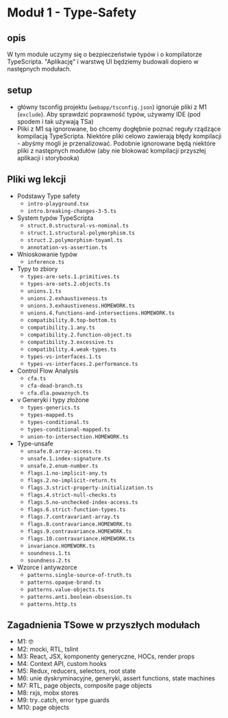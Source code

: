 # Moduł 1 - Type-Safety

## opis

W tym module uczymy się o bezpieczeństwie typów i o kompilatorze TypeScripta. "Aplikację" i warstwę UI będziemy budowali dopiero w następnych modułach.

## setup

- główny tsconfig projektu (`webapp/tsconfig.json`) ignoruje pliki z M1 (`exclude`). Aby sprawdzić poprawność typów, używamy IDE (pod spodem i tak używają TSa)
- Pliki z M1 są ignorowane, bo chcemy dogłębnie poznać reguły rządzące kompilacją TypeScripta. Niektóre pliki celowo zawierają błędy kompilacji - abyśmy mogli je przenalizować. Podobnie ignorowane będą niektóre pliki z następnych modułów (aby nie blokować kompilacji przyszłej aplikacji i storybooka)

## Pliki wg lekcji

- Podstawy Type safety
  - `intro-playground.tsx`
  - `intro.breaking-changes-3-5.ts`
- System typów TypeScripta
  - `struct.0.structural-vs-nominal.ts`
  - `struct.1.structural-polymorphism.ts`
  - `struct.2.polymorphism-toyaml.ts `
  - `annotation-vs-assertion.ts`
- Wnioskowanie typów
  - `inference.ts`
- Typy to zbiory
  - `types-are-sets.1.primitives.ts`
  - `types-are-sets.2.objects.ts`
  - `unions.1.ts`
  - `unions.2.exhaustiveness.ts`
  - `unions.3.exhaustiveness.HOMEWORK.ts`
  - `unions.4.functions-and-intersections.HOMEWORK.ts`
  - `compatibility.0.top-bottom.ts`
  - `compatibility.1.any.ts`
  - `compatibility.2.function-object.ts`
  - `compatibility.3.excessive.ts`
  - `compatibility.4.weak-types.ts`
  - `types-vs-interfaces.1.ts`
  - `types-vs-interfaces.2.performance.ts`
- Control Flow Analysis
  - `cfa.ts`
  - `cfa-dead-branch.ts`
  - `cfa.dla.powaznych.ts`
- v Generyki i typy złożone
  - `types-generics.ts`
  - `types-mapped.ts`
  - `types-conditional.ts`
  - `types-conditional-mapped.ts`
  - `union-to-intersection.HOMEWORK.ts`
- Type-unsafe
  - `unsafe.0.array-access.ts`
  - `unsafe.1.index-signature.ts`
  - `unsafe.2.enum-number.ts`
  - `flags.1.no-implicit-any.ts`
  - `flags.2.no-implicit-return.ts`
  - `flags.3.strict-property-initialization.ts`
  - `flags.4.strict-null-checks.ts`
  - `flags.5.no-unchecked-index-access.ts`
  - `flags.6.strict-function-types.ts`
  - `flags.7.contravariant-array.ts`
  - `flags.8.contravariance.HOMEWORK.ts`
  - `flags.9.contravariance.HOMEWORK.ts`
  - `flags.10.contravariance.HOMEWORK.ts`
  - `invariance.HOMEWORK.ts`
  - `soundness.1.ts`
  - `soundness.2.ts`
- Wzorce i antywzorce
  - `patterns.single-source-of-truth.ts`
  - `patterns.opaque-brand.ts`
  - `patterns.value-objects.ts`
  - `patterns.anti.boolean-obsession.ts`
  - `patterns.http.ts`

## Zagadnienia TSowe w przyszłych modułach

- M1: 🤓
- M2: mocki, RTL, tslint
- M3: React, JSX, komponenty generyczne, HOCs, render props
- M4: Context API, custom hooks
- M5: Redux, reducers, selectors, root state
- M6: unie dyskryminacyjne, generyki, assert functions, state machines
- M7: RTL, page objects, composite page objects
- M8: rxjs, mobx stores
- M9: try..catch, error type guards
- M10: page objects
